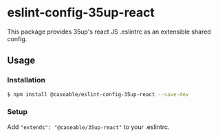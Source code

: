 # eslint-config-35up-react

This package provides 35up's react JS .eslintrc as an extensible shared config.

## Usage

### Installation

  ```sh
  $ npm install @caseable/eslint-config-35up-react --save-dev
  ```

### Setup

Add `"extends": "@caseable/35up-react"` to your .eslintrc.
